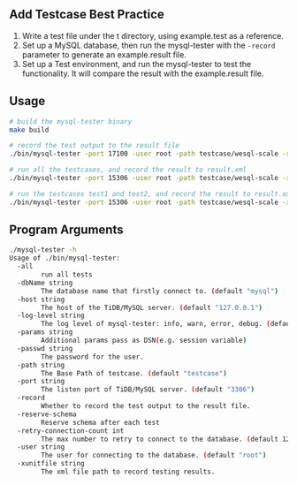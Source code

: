 ## Add Testcase Best Practice

1. Write a test file under the t directory, using example.test as a reference.
2. Set up a MySQL database, then run the mysql-tester with the `-record` parameter to generate an example.result file.
3. Set up a Test environment, and run the mysql-tester to test the functionality. It will compare the result with the example.result file.

## Usage

```bash
# build the mysql-tester binary
make build

# record the test output to the result file
./bin/mysql-tester -port 17100 -user root -path testcase/wesql-scale -record -reserve-schema

# run all the testcases, and record the result to result.xml
./bin/mysql-tester -port 15306 -user root -path testcase/wesql-scale -xunitfile result.xml

# run the testcases test1 and test2, and record the result to result.xml
./bin/mysql-tester -port 15306 -user root -path testcase/wesql-scale -xunitfile result.xml test1 test2

```

## Program Arguments
```bash
./mysql-tester -h
Usage of ./bin/mysql-tester:
  -all
        run all tests
  -dbName string
        The database name that firstly connect to. (default "mysql")
  -host string
        The host of the TiDB/MySQL server. (default "127.0.0.1")
  -log-level string
        The log level of mysql-tester: info, warn, error, debug. (default "error")
  -params string
        Additional params pass as DSN(e.g. session variable)
  -passwd string
        The password for the user.
  -path string
        The Base Path of testcase. (default "testcase")
  -port string
        The listen port of TiDB/MySQL server. (default "3306")
  -record
        Whether to record the test output to the result file.
  -reserve-schema
        Reserve schema after each test
  -retry-connection-count int
        The max number to retry to connect to the database. (default 120)
  -user string
        The user for connecting to the database. (default "root")
  -xunitfile string
        The xml file path to record testing results.

```
